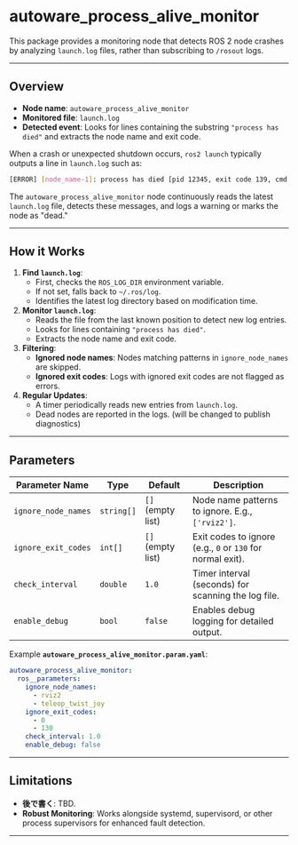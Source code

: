 # autoware_process_alive_monitor

This package provides a monitoring node that detects ROS 2 node crashes by analyzing `launch.log` files, rather than subscribing to `/rosout` logs.

---

## Overview

- **Node name**: `autoware_process_alive_monitor`
- **Monitored file**: `launch.log`
- **Detected event**: Looks for lines containing the substring `"process has died"` and extracts the node name and exit code.

When a crash or unexpected shutdown occurs, `ros2 launch` typically outputs a line in `launch.log` such as:

```bash
[ERROR] [node_name-1]: process has died [pid 12345, exit code 139, cmd '...']
```

The `autoware_process_alive_monitor` node continuously reads the latest `launch.log` file, detects these messages, and logs a warning or marks the node as "dead."

---

## How it Works

1. **Find `launch.log`**:
   - First, checks the `ROS_LOG_DIR` environment variable.
   - If not set, falls back to `~/.ros/log`.
   - Identifies the latest log directory based on modification time.
2. **Monitor `launch.log`**:
   - Reads the file from the last known position to detect new log entries.
   - Looks for lines containing `"process has died"`.
   - Extracts the node name and exit code.
3. **Filtering**:
   - **Ignored node names**: Nodes matching patterns in `ignore_node_names` are skipped.
   - **Ignored exit codes**: Logs with ignored exit codes are not flagged as errors.
4. **Regular Updates**:
   - A timer periodically reads new entries from `launch.log`.
   - Dead nodes are reported in the logs. (will be changed to publish diagnostics)

---

## Parameters

| Parameter Name      | Type       | Default           | Description                                                |
| ------------------- | ---------- | ----------------- | ---------------------------------------------------------- |
| `ignore_node_names` | `string[]` | `[]` (empty list) | Node name patterns to ignore. E.g., `['rviz2']`.           |
| `ignore_exit_codes` | `int[]`    | `[]` (empty list) | Exit codes to ignore (e.g., `0` or `130` for normal exit). |
| `check_interval`    | `double`   | `1.0`             | Timer interval (seconds) for scanning the log file.        |
| `enable_debug`      | `bool`     | `false`           | Enables debug logging for detailed output.                 |

Example **`autoware_process_alive_monitor.param.yaml`**:

```yaml
autoware_process_alive_monitor:
  ros__parameters:
    ignore_node_names:
      - rviz2
      - teleop_twist_joy
    ignore_exit_codes:
      - 0
      - 130
    check_interval: 1.0
    enable_debug: false
```

---

## Limitations

- **後で書く**: TBD.
- **Robust Monitoring**: Works alongside systemd, supervisord, or other process supervisors for enhanced fault detection.

---
